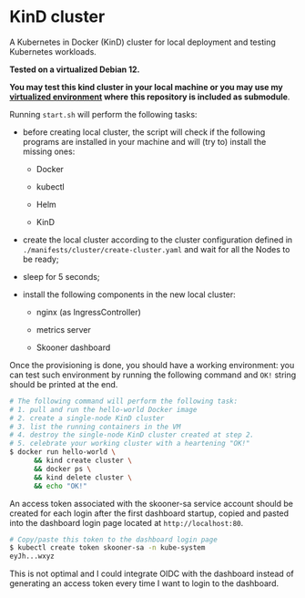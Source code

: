 # KinD cluster

A Kubernetes in Docker (KinD) cluster for local deployment and testing 
Kubernetes workloads.

**Tested on a virtualized Debian 12.**

**You may test this kind cluster in your local machine or you may use my**
**[virtualized environment](https://github.com/elmazzun/debian-12-vm) where**
**this repository is included as submodule**.

Running `start.sh` will perform the following tasks:

- before creating local cluster, the script will check if the following programs 
  are installed in your machine and will (try to) install the missing ones:

  - Docker

  - kubectl

  - Helm

  - KinD

- create the local cluster according to the cluster configuration defined in 
  `./manifests/cluster/create-cluster.yaml` and wait for all the Nodes to be 
  ready;

- sleep for 5 seconds;

- install the following components in the new local cluster:

  - nginx (as IngressController)

  - metrics server

  - Skooner dashboard

Once the provisioning is done, you should have a working environment: you 
  can test such environment by running the following command and `OK!` string 
  should be printed at the end.
  ```bash
  # The following command will perform the following task:
  # 1. pull and run the hello-world Docker image
  # 2. create a single-node KinD cluster
  # 3. list the running containers in the VM
  # 4. destroy the single-node KinD cluster created at step 2.
  # 5. celebrate your working cluster with a heartening "OK!"
  $ docker run hello-world \
        && kind create cluster \
        && docker ps \
        && kind delete cluster \
        && echo "OK!"
  ```

An access token associated with the skooner-sa service account should be 
created for each login after the first dashboard startup, copied and pasted 
into the dashboard login page located at `http://localhost:80`.

```bash
# Copy/paste this token to the dashboard login page
$ kubectl create token skooner-sa -n kube-system
eyJh...wxyz
```

This is not optimal and I could integrate OIDC with the dashboard instead 
of generating an access token every time I want to login to the dashboard.
